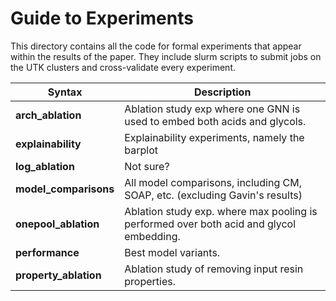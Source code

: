 # Guide to Experiments

This directory contains all the code for formal experiments that appear within the results of the paper. They include slurm scripts to submit jobs on the UTK clusters and cross-validate every experiment.


| Syntax      | Description |
| ----------- | ----------- |
| **arch_ablation**      | Ablation study exp where one GNN is used to embed both acids and glycols.       |
| **explainability**     | Explainability experiments, namely the barplot        |
| **log_ablation**       | Not sure?        |
| **model_comparisons**  | All model comparisons, including CM, SOAP, etc. (excluding Gavin's results)  |
| **onepool_ablation**   | Ablation study exp. where max pooling is performed over both acid and glycol embedding.        |
| **performance**        | Best model variants.        |
| **property_ablation**  | Ablation study of removing input resin properties.        |
